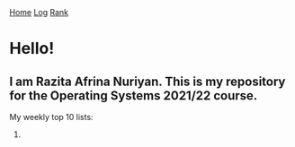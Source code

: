 <div class="topnav">
  <a class="active" href="https://github.com/razitaa/os212/blob/eec365169beacef46a25f04c6eee29ff11f6d7dd/index.md">Home</a>
  <a href="https://github.com/razitaa/os212/blob/a09f5c364c57fc801a8a230ab3e57648b55e8c7d/mylog.txt">Log</a>
  <a href="TXT/myrank.txt">Rank</a>
</div>
<h1>Hello!</h1>
<h2>I am Razita Afrina Nuriyan. This is my repository for the Operating Systems 2021/22 course.</h2>
My weekly top 10 lists:
<ol>
  <li></li>
</ol>
